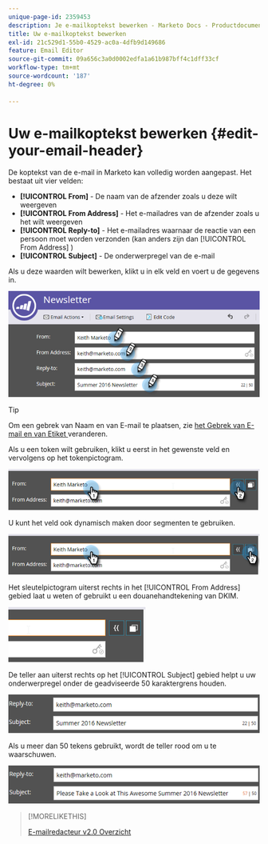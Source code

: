 ```yaml
---
unique-page-id: 2359453
description: Je e-mailkoptekst bewerken - Marketo Docs - Productdocumentatie
title: Uw e-mailkoptekst bewerken
exl-id: 21c529d1-55b0-4529-ac0a-4dfb9d149686
feature: Email Editor
source-git-commit: 09a656c3a0d0002edfa1a61b987bff4c1dff33cf
workflow-type: tm+mt
source-wordcount: '187'
ht-degree: 0%

---
```


# Uw e-mailkoptekst bewerken {#edit-your-email-header}

De koptekst van de e-mail in Marketo kan volledig worden aangepast. Het bestaat uit vier velden:

* **[!UICONTROL From]** - De naam van de afzender zoals u deze wilt weergeven
* **[!UICONTROL From Address]** - Het e-mailadres van de afzender zoals u het wilt weergeven
* **[!UICONTROL Reply-to]** - Het e-mailadres waarnaar de reactie van een persoon moet worden verzonden (kan anders zijn dan [!UICONTROL From Address] )
* **[!UICONTROL Subject]** - De onderwerpregel van de e-mail

Als u deze waarden wilt bewerken, klikt u in elk veld en voert u de gegevens in.

![](assets/one-3.png)

>[!TIP]
>
>Om een gebrek van Naam en van E-mail te plaatsen, zie [ het Gebrek van E-mail en van Etiket ](/help/marketo/product-docs/administration/email-setup/change-the-default-from-email-and-from-label.md) veranderen.

Als u een token wilt gebruiken, klikt u eerst in het gewenste veld en vervolgens op het tokenpictogram.

![](assets/two-3.png)

U kunt het veld ook dynamisch maken door segmenten te gebruiken.

![](assets/three-2.png)

Het sleutelpictogram uiterst rechts in het [!UICONTROL From Address] gebied laat u weten of gebruikt u een douanehandtekening van DKIM.

![](assets/four-2.png)

De teller aan uiterst rechts op het [!UICONTROL Subject] gebied helpt u uw onderwerpregel onder de geadviseerde 50 karaktergrens houden.

![](assets/five-1.png)

Als u meer dan 50 tekens gebruikt, wordt de teller rood om u te waarschuwen.

![](assets/six-1.png)

>[!MORELIKETHIS]
>
>[ E-mailredacteur v2.0 Overzicht ](/help/marketo/product-docs/email-marketing/general/email-editor-2/email-editor-v2-0-overview.md)
